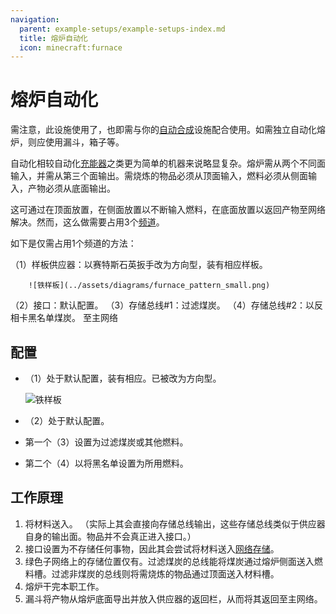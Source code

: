 ```yaml
---
navigation:
  parent: example-setups/example-setups-index.md
  title: 熔炉自动化
  icon: minecraft:furnace
---
```


# 熔炉自动化

需注意，此设施使用了<ItemLink id="pattern_provider" />，也即需与你的[自动合成](../ae2-mechanics/autocrafting.md)设施配合使用。如需独立自动化熔炉，则应使用漏斗，箱子等。

自动化<ItemLink id="minecraft:furnace" />相较自动化[充能器](../example-setups/charger-automation.md)之类更为简单的机器来说略显复杂。熔炉需从两个不同面输入，并需从第三个面输出。需烧炼的物品必须从顶面输入，燃料必须从侧面输入，产物必须从底面输出。

这可通过在顶面放置<ItemLink id="pattern_provider" />，在侧面放置<ItemLink id="export_bus" />以不断输入燃料，在底面放置<ItemLink id="import_bus" />以返回产物至网络解决。然而，这么做需要占用3个[频道](../ae2-mechanics/channels.md)。

如下是仅需占用1个频道的方法：

<GameScene zoom="6" interactive={true}>
  <ImportStructure src="../assets/assemblies/furnace_automation.snbt" />

<BoxAnnotation color="#dddddd" min="1 0 0" max="2 1 1">
        （1）样板供应器：以赛特斯石英扳手改为方向型，装有相应样板。

        ![铁样板](../assets/diagrams/furnace_pattern_small.png)
  </BoxAnnotation>

<BoxAnnotation color="#dddddd" min="1 1 0" max="2 1.3 1">
        （2）接口：默认配置。
  </BoxAnnotation>

<BoxAnnotation color="#dddddd" min="1 1 0" max="1.3 2 1">
        （3）存储总线#1：过滤煤炭。
        <ItemImage id="minecraft:coal" scale="2" />
  </BoxAnnotation>

<BoxAnnotation color="#dddddd" min="0 2 0" max="1 2.3 1">
        （4）存储总线#2：以反相卡黑名单煤炭。
        <Row><ItemImage id="minecraft:coal" scale="2" /><ItemImage id="inverter_card" scale="2" /></Row>
  </BoxAnnotation>

<DiamondAnnotation pos="4 0.5 0.5" color="#00ff00">
        至主网络
    </DiamondAnnotation>

  <IsometricCamera yaw="195" pitch="30" />
</GameScene>

## 配置

* <ItemLink id="pattern_provider" />（1）处于默认配置，装有相应<ItemLink id="processing_pattern" />。已被<ItemLink id="certus_quartz_wrench" />改为方向型。

  ![铁样板](../assets/diagrams/furnace_pattern.png)

* <ItemLink id="interface" />（2）处于默认配置。
* 第一个<ItemLink id="storage_bus" />（3）设置为过滤煤炭或其他燃料。
* 第二个<ItemLink id="storage_bus" />（4）以<ItemLink id="inverter_card" />将黑名单设置为所用燃料。

## 工作原理

1. <ItemLink id="pattern_provider" />将材料送入<ItemLink id="interface" />。
   （实际上其会直接向存储总线输出，这些存储总线类似于供应器自身的输出面。物品并不会真正进入接口。）
2. 接口设置为不存储任何事物，因此其会尝试将材料送入[网络存储](../ae2-mechanics/import-export-storage.md)。
3. 绿色子网络上的存储位置仅有<ItemLink id="storage_bus" />。过滤煤炭的总线能将煤炭通过熔炉侧面送入燃料槽。过滤非煤炭的总线则将需烧炼的物品通过顶面送入材料槽。
4. 熔炉干完本职工作。
5. 漏斗将产物从熔炉底面导出并放入供应器的返回栏，从而将其返回至主网络。
